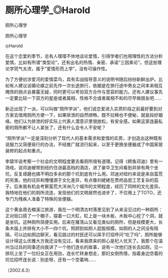 # 厕所心理学_◎Harold

厕所心理学

厕所心理学

◎Harold

在这个恋爱的季节，总有人喋喋不休地谈论爱情，引得学者们也用理性的方法分析爱情，比如有所谓“类型论”，还有出名的热情、亲密、承诺“三因素论”。但这些理论学究气太浓，属于“爱情形而上学”，没有可操作性。

为了方便初涉爱河的爱情菜鸟，具有实战指导意义的说明书随后纷纷新鲜出炉。比如有人建议谈婚论嫁之前先作一次长途旅行，依据是在旅行途中男女之间本来相互掩饰的弱点会暴露无疑，同时更可以考验双方合作与宽容的能力。还有人建议事先一定要比较一下双方的星座或者属相，性格不合或者属相不和的尽早做朋友吧……

新近出现了一派，可以叫做“厕所学派”，他们说恋爱进入实质阶段之前最好要到对方家去借用厕所方便一下，如果排泄的自然顺畅，既不拉稀也不便秘，就是段好姻缘。他们认为排泄的好实际上代表人潜意识里很放松，有安全感。如果这家连最私密的厕所都不让人紧张了，还有什么会令人不安呢？

“厕所学派”一定是深刻分析了现代人的基本需求和爱情的实质，才创造出这种既有说服力又简便易行的办法，不经推广就流行起来，以至于更换坐便器成了中国家居装修的起点和重点。

李碧华说考察一个社会的文明程度要去看厕所很有道理。记得《鳄鱼邓迪》里有一场戏，说邓迪被带到纽约住进最高档的酒店，进了豪华卫生间看到并排有两个坐坑，反复琢磨也搞不明白多余的那个坑到底有什么用。邓迪对纽约来说是来自蛮荒的另类，他的诧异和懵懂源于文化差异，有点像刘姥姥在贾府品尝工艺复杂的茄子。后来我有机会考察蛮荒大洋洲几个城市的文明程度，经历了同样的文化差异。我特地在他们的厕所流连，发现他们的文明居然也进步了，不仅用上了TOTO，还专门为残疾人准备了特殊的坐便器。

这个黄金周去楠溪江旅游，我在一个明清古村落里见到了从来没见过的一种厕所：正对街口搭了一个棚子，摆着一口大缸，缸上是一块木板，木板中心挖了个洞，就是坐坑。这种厕所简便实用。后来在雁荡山又看见类似的厕所，但是规模更大，长条木版上并排有大小不一四个坑，照顾到如厕人屁股规模。如厕的人之间没有阻隔，可以边如厕边聊天，看见路过的村民还可以挥手打招呼问“吃了吗”，厕所能够设计得这么优雅大方我还没有见过，看来我原来的担心是杞人忧天了。我那个在温州当过兵的同事还向我讲了一个他们连长的故事，说有一次他们连长去如厕，见一排坑上坐了一位妇女正在用劲，连长忙转身想走，那妇女倒热情，指着身边空着的坑位招呼连长说：别走呀，还有一个空着呐……

（2002.6.3）